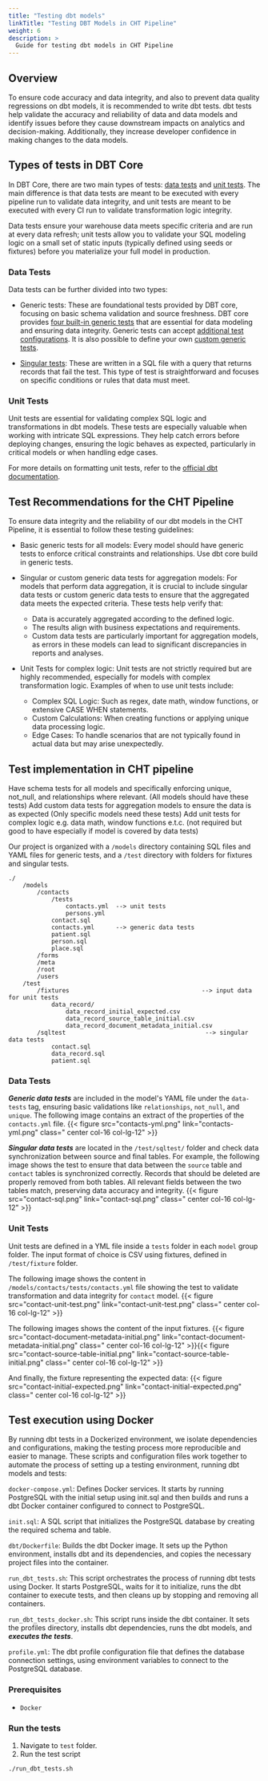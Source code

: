 ```yaml
---
title: "Testing dbt models"
linkTitle: "Testing DBT Models in CHT Pipeline"
weight: 6
description: >
  Guide for testing dbt models in CHT Pipeline
---
```


## Overview

To ensure code accuracy and data integrity, and also to prevent data quality regressions on dbt models, it is recommended to write dbt tests. dbt tests help validate the accuracy and reliability of data and data models and identify issues before they cause downstream impacts on analytics and decision-making. Additionally, they increase developer confidence in making changes to the data models. 

## Types of tests in DBT Core

In DBT Core, there are two main types of tests: [data tests](https://docs.getdbt.com/docs/build/data-tests) and [unit tests](https://docs.getdbt.com/docs/build/unit-tests). The main difference is that data tests are meant to be executed with every pipeline run to validate data integrity, and unit tests are meant to be executed with every CI run to validate transformation logic integrity.

Data tests ensure your warehouse data meets specific criteria and are run at every data refresh; unit tests allow you to validate your SQL modeling logic on a small set of static inputs (typically defined using seeds or fixtures) before you materialize your full model in production.

### Data Tests

Data tests can be further divided into two types:
- Generic tests: These are foundational tests provided by DBT core, focusing on basic schema validation and source freshness. DBT core provides [four built-in generic tests](https://docs.getdbt.com/docs/build/data-tests#generic-data-tests) that are essential for data modeling and ensuring data integrity. Generic tests can accept [additional test configurations](https://docs.getdbt.com/reference/data-test-configs).
It is also possible to define your own [custom generic tests](https://docs.getdbt.com/best-practices/writing-custom-generic-tests).

- [Singular tests](https://docs.getdbt.com/docs/build/data-tests#singular-data-tests): These are written in a SQL file with a query that returns records that fail the test. This type of test is straightforward and focuses on specific conditions or rules that data must meet.

### Unit Tests

Unit tests are essential for validating complex SQL logic and transformations in dbt models. These tests are especially valuable when working with intricate SQL expressions. They help catch errors before deploying changes, ensuring the logic behaves as expected, particularly in critical models or when handling edge cases.

For more details on formatting unit tests, refer to the [official dbt documentation](https://docs.getdbt.com/reference/resource-properties/unit-tests).


## Test Recommendations for the CHT Pipeline
To ensure data integrity and the reliability of our dbt models in the CHT Pipeline, it is essential to follow these testing guidelines:

- Basic generic tests for all models:
Every model should have generic tests to enforce critical constraints and relationships. Use dbt core build in generic tests.

- Singular or custom generic data tests for aggregation models:
For models that perform data aggregation, it is crucial to include singular data tests or custom generic data tests to ensure that the aggregated data meets the expected criteria. These tests help verify that:
  - Data is accurately aggregated according to the defined logic.
  - The results align with business expectations and requirements.
  - Custom data tests are particularly important for aggregation models, as errors in these models can lead to significant discrepancies in reports and analyses.

- Unit Tests for complex logic:
Unit tests are not strictly required but are highly recommended, especially for models with complex transformation logic. Examples of when to use unit tests include:
  - Complex SQL Logic: Such as regex, date math, window functions, or extensive CASE WHEN statements.
  - Custom Calculations: When creating functions or applying unique data processing logic.
  - Edge Cases: To handle scenarios that are not typically found in actual data but may arise unexpectedly.

## Test implementation in CHT pipeline

Have schema tests for all models and specifically enforcing unique, not_null, and relationships where relevant. (All models should have these tests)
Add custom data tests for aggregation models to ensure the data is as expected (Only specific models need these tests)
Add unit tests for complex logic e.g. data math, window functions e.t.c. (not required but good to have especially if model is covered by data tests)

Our project is organized with a `/models` directory containing SQL files and YAML files for generic tests, and a `/test` directory with folders for fixtures and singular tests.

```
./
    /models
        /contacts
            /tests
                contacts.yml  --> unit tests
                persons.yml
            contact.sql
            contacts.yml      --> generic data tests
            patient.sql
            person.sql
            place.sql
        /forms
        /meta
        /root
        /users
    /test
        /fixtures                                     --> input data for unit tests
            data_record/
                data_record_initial_expected.csv
                data_record_source_table_initial.csv
                data_record_document_metadata_initial.csv
        /sqltest                                       --> singular data tests
            contact.sql
            data_record.sql
            patient.sql
```

### Data Tests

***Generic data tests*** are included in the model's YAML file under the `data-tests` tag, ensuring basic validations like `relationships`, `not_null`, and `unique`. The following image contains an extract of the properties of the  `contacts.yml` file.
{{< figure src="contacts-yml.png" link="contacts-yml.png" class=" center col-16 col-lg-12" >}}

***Singular data tests*** are located in the `/test/sqltest/` folder and check data synchronization between source and final tables. For example, the following image shows the test to ensure that data between the `source` table and `contact` tables is synchronized correctly.
Records that should be deleted are properly removed from both tables.
All relevant fields between the two tables match, preserving data accuracy and integrity.
{{< figure src="contact-sql.png" link="contact-sql.png" class=" center col-16 col-lg-12" >}}

### Unit Tests

Unit tests are defined in a YML file inside a `tests` folder in each `model` group folder. The input format of choice is CSV using fixtures, defined in `/test/fixture` folder.

The following image shows the content in `/models/contacts/tests/contacts.yml` file showing the test to validate transformation and data integrity for `contact` model.
{{< figure src="contact-unit-test.png" link="contact-unit-test.png" class=" center col-16 col-lg-12" >}}

The following images shows the content of the input fixtures.
{{< figure src="contact-document-metadata-initial.png" link="contact-document-metadata-initial.png" class=" center col-16 col-lg-12" >}}{{< figure src="contact-source-table-initial.png" link="contact-source-table-initial.png" class=" center col-16 col-lg-12" >}}

And finally, the fixture representing the expected data:
{{< figure src="contact-initial-expected.png" link="contact-initial-expected.png" class=" center col-16 col-lg-12" >}}

## Test execution using Docker

By running dbt tests in a Dockerized environment, we isolate dependencies and configurations, making the testing process more reproducible and easier to manage. These scripts and configuration files work together to automate the process of setting up a testing environment, running dbt models and tests:

`docker-compose.yml`: Defines Docker services. It starts by running PostgreSQL with the initial setup using init.sql and then builds and runs a dbt Docker container configured to connect to PostgreSQL.

`init.sql`: A SQL script that initializes the PostgreSQL database by creating the required schema and table.

`dbt/Dockerfile`: Builds the dbt Docker image. It sets up the Python environment, installs dbt and its dependencies, and copies the necessary project files into the container.

`run_dbt_tests.sh`: This script orchestrates the process of running dbt tests using Docker. It starts PostgreSQL, waits for it to initialize, runs the dbt container to execute tests, and then cleans up by stopping and removing all containers.

`run_dbt_tests_docker.sh`: This script runs inside the dbt container. It sets the profiles directory, installs dbt dependencies, runs the dbt models, and ***executes the tests***.

`profile.yml`: The dbt profile configuration file that defines the database connection settings, using environment variables to connect to the PostgreSQL database.

### Prerequisites
- `Docker`

### Run the tests

1. Navigate to `test` folder.
2. Run the test script

```sh
./run_dbt_tests.sh
```

